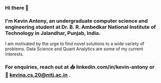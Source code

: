 ### Hi there 👋
### I'm Kevin Antony, an undergraduate computer science and engineering student at Dr. B. R. Ambedkar National Institute of Technology in Jalandhar, Punjab, India.

I am motivated by the urge to find novel solutions to a wide variety of problems. 
Data Science and Quant Analytics are some of my current interests.

### For enquiries, reach out at 📥 linkedin.com/in/kevin-antony or 📧 kevina.cs.20@nitj.ac.in .
<!--
**kevinantony10/kevinantony10** is a ✨ _special_ ✨ repository because its `README.md` (this file) appears on your GitHub profile.

Here are some ideas to get you started:

- 🔭 I’m currently working on ...
- 🌱 I’m currently learning ...
- 👯 I’m looking to collaborate on ...
- 🤔 I’m looking for help with ...
- 💬 Ask me about ...
- 📫 How to reach me: ...
- 😄 Pronouns:
- ⚡ Fun fact: ...
-->
